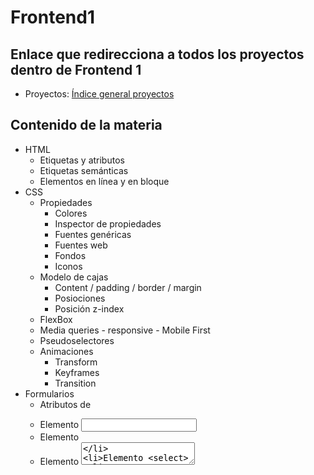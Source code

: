 # **Frontend1**

## Enlace que redirecciona a todos los proyectos dentro de Frontend 1

- Proyectos: [Índice general proyectos](https://vuoso-l.github.io/Frontend1/pagina_presentacion/)

## Contenido de la materia
- HTML
  - Etiquetas y atributos
  - Etiquetas semánticas
  - Elementos en línea y en bloque
- CSS
  - Propiedades
    - Colores
    - Inspector de propiedades
    - Fuentes genéricas
    - Fuentes web
    - Fondos
    - Iconos
  - Modelo de cajas
    - Content / padding / border / margin
    - Posiociones
    - Posición z-index
  - FlexBox
  - Media queries - responsive - Mobile First
  - Pseudoselectores
  - Animaciones
    - Transform
    - Keyframes
    - Transition
- Formularios
  - Atributos de <form>
  - Elemento <input>
  - Elemento <label>
  - Elemento <textarea>
  - Elemento <select>
  - Elemento <option>
  - Elemento <button>
  - Radio button y checkboxes
- SASS
- Grid Layouts
